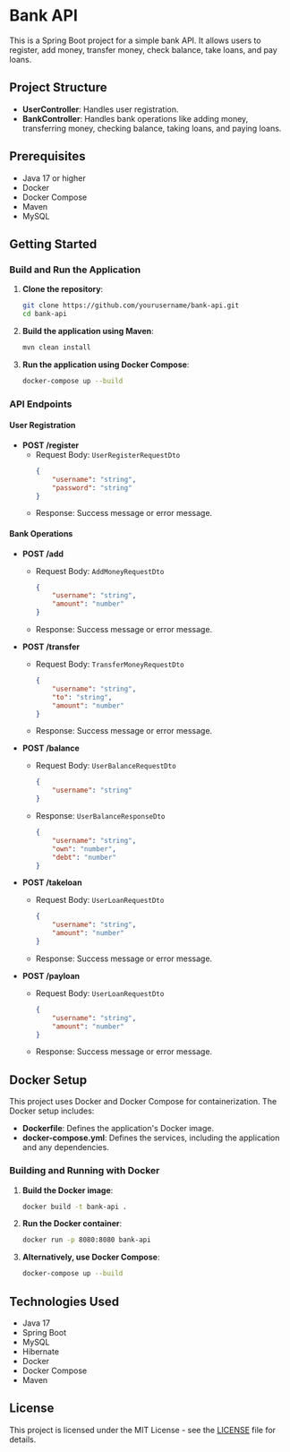 # Bank API

This is a Spring Boot project for a simple bank API. It allows users to register, add money, transfer money, check balance, take loans, and pay loans.

## Project Structure

- **UserController**: Handles user registration.
- **BankController**: Handles bank operations like adding money, transferring money, checking balance, taking loans, and paying loans.

## Prerequisites

- Java 17 or higher
- Docker
- Docker Compose
- Maven
- MySQL

## Getting Started

### Build and Run the Application

1. **Clone the repository**:
    ```sh
    git clone https://github.com/yourusername/bank-api.git
    cd bank-api
    ```

2. **Build the application using Maven**:
    ```sh
    mvn clean install
    ```

3. **Run the application using Docker Compose**:
    ```sh
    docker-compose up --build
    ```

### API Endpoints

#### User Registration

- **POST /register**
    - Request Body: `UserRegisterRequestDto`
        ```json
        {
            "username": "string",
            "password": "string"
        }
        ```
    - Response: Success message or error message.

#### Bank Operations

- **POST /add**
    - Request Body: `AddMoneyRequestDto`
        ```json
        {
            "username": "string",
            "amount": "number"
        }
        ```
    - Response: Success message or error message.

- **POST /transfer**
    - Request Body: `TransferMoneyRequestDto`
        ```json
        {
            "username": "string",
            "to": "string",
            "amount": "number"
        }
        ```
    - Response: Success message or error message.

- **POST /balance**
    - Request Body: `UserBalanceRequestDto`
        ```json
        {
            "username": "string"
        }
        ```
    - Response: `UserBalanceResponseDto`
        ```json
        {
            "username": "string",
            "own": "number",
            "debt": "number"
        }
        ```

- **POST /takeloan**
    - Request Body: `UserLoanRequestDto`
        ```json
        {
            "username": "string",
            "amount": "number"
        }
        ```
    - Response: Success message or error message.

- **POST /payloan**
    - Request Body: `UserLoanRequestDto`
        ```json
        {
            "username": "string",
            "amount": "number"
        }
        ```
    - Response: Success message or error message.

## Docker Setup

This project uses Docker and Docker Compose for containerization. The Docker setup includes:

- **Dockerfile**: Defines the application's Docker image.
- **docker-compose.yml**: Defines the services, including the application and any dependencies.

### Building and Running with Docker

1. **Build the Docker image**:
    ```sh
    docker build -t bank-api .
    ```

2. **Run the Docker container**:
    ```sh
    docker run -p 8080:8080 bank-api
    ```

3. **Alternatively, use Docker Compose**:
    ```sh
    docker-compose up --build
    ```

## Technologies Used

- Java 17
- Spring Boot
- MySQL
- Hibernate
- Docker
- Docker Compose
- Maven

## License

This project is licensed under the MIT License - see the [LICENSE](LICENSE) file for details.
